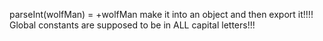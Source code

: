 parseInt(wolfMan) = +wolfMan
 make it into an object and then export it!!!!
 Global constants are supposed to be in ALL capital letters!!!